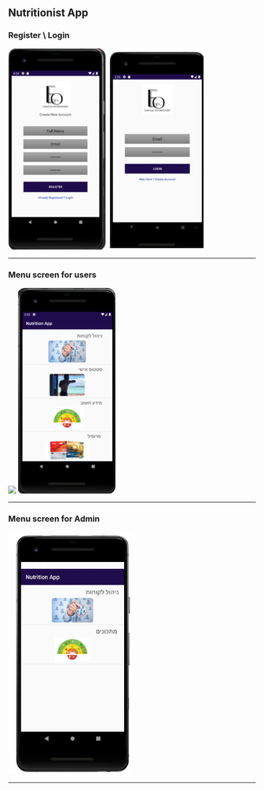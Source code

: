 ## Nutritionist App


### Register \ Login
<img src="img/Register.png" width=200> <img src="img/Login.png" width=200>

---

### Menu screen for users
<img src="Menu-screen.png" width=200> <img src="img/Menu-screen.png" width=200>

---

### Menu screen for Admin 
<img src="img/Menu-admin.JPG" width=250>

---

